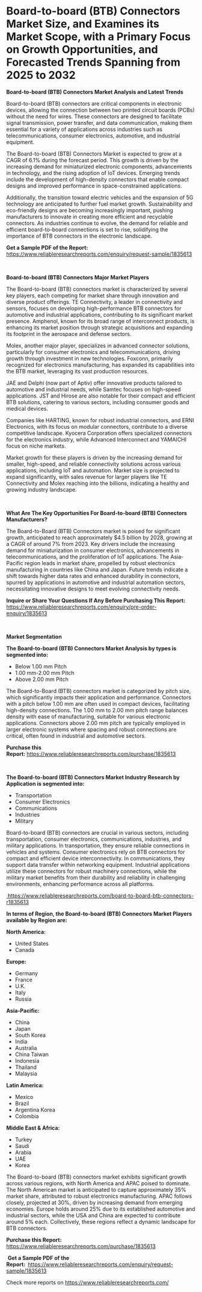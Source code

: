 <p><h1>Board-to-board (BTB) Connectors Market Size, and Examines its Market Scope, with a Primary Focus on Growth Opportunities, and Forecasted Trends Spanning from 2025 to 2032</h1></p><p><strong>Board-to-board (BTB) Connectors Market Analysis and Latest Trends</strong></p>
<p><p>Board-to-board (BTB) connectors are critical components in electronic devices, allowing the connection between two printed circuit boards (PCBs) without the need for wires. These connectors are designed to facilitate signal transmission, power transfer, and data communication, making them essential for a variety of applications across industries such as telecommunications, consumer electronics, automotive, and industrial equipment.</p><p>The Board-to-board (BTB) Connectors Market is expected to grow at a CAGR of 6.1% during the forecast period. This growth is driven by the increasing demand for miniaturized electronic components, advancements in technology, and the rising adoption of IoT devices. Emerging trends include the development of high-density connectors that enable compact designs and improved performance in space-constrained applications. </p><p>Additionally, the transition toward electric vehicles and the expansion of 5G technology are anticipated to further fuel market growth. Sustainability and eco-friendly designs are becoming increasingly important, pushing manufacturers to innovate in creating more efficient and recyclable connectors. As industries continue to evolve, the demand for reliable and efficient board-to-board connections is set to rise, solidifying the importance of BTB connectors in the electronic landscape.</p></p>
<p><strong>Get a Sample PDF of the Report:&nbsp;</strong> <a href="https://www.reliableresearchreports.com/enquiry/request-sample/1835613?utm_campaign=2665&utm_medium=2&utm_source=Github&utm_content=ia&utm_term=26032025&utm_id=board-to-board-btb-connectors">https://www.reliableresearchreports.com/enquiry/request-sample/1835613</a></p>
<p>&nbsp;</p>
<p><strong>Board-to-board (BTB) Connectors Major Market Players</strong></p>
<p><p>The Board-to-board (BTB) connectors market is characterized by several key players, each competing for market share through innovation and diverse product offerings. TE Connectivity, a leader in connectivity and sensors, focuses on developing high-performance BTB connectors for automotive and industrial applications, contributing to its significant market presence. Amphenol, known for its broad range of interconnect products, is enhancing its market position through strategic acquisitions and expanding its footprint in the aerospace and defense sectors.</p><p>Molex, another major player, specializes in advanced connector solutions, particularly for consumer electronics and telecommunications, driving growth through investment in new technologies. Foxconn, primarily recognized for electronics manufacturing, has expanded its capabilities into the BTB market, leveraging its vast production resources.</p><p>JAE and Delphi (now part of Aptiv) offer innovative products tailored to automotive and industrial needs, while Samtec focuses on high-speed applications. JST and Hirose are also notable for their compact and efficient BTB solutions, catering to various sectors, including consumer goods and medical devices.</p><p>Companies like HARTING, known for robust industrial connectors, and ERNI Electronics, with its focus on modular connectors, contribute to a diverse competitive landscape. Kyocera Corporation offers specialized connectors for the electronics industry, while Advanced Interconnect and YAMAICHI focus on niche markets.</p><p>Market growth for these players is driven by the increasing demand for smaller, high-speed, and reliable connectivity solutions across various applications, including IoT and automation. Market size is projected to expand significantly, with sales revenue for larger players like TE Connectivity and Molex reaching into the billions, indicating a healthy and growing industry landscape.</p></p>
<p>&nbsp;</p>
<p><strong>What Are The Key Opportunities For Board-to-board (BTB) Connectors Manufacturers?</strong></p>
<p><p>The Board-to-Board (BTB) Connectors market is poised for significant growth, anticipated to reach approximately $4.5 billion by 2028, growing at a CAGR of around 7% from 2023. Key drivers include the increasing demand for miniaturization in consumer electronics, advancements in telecommunications, and the proliferation of IoT applications. The Asia-Pacific region leads in market share, propelled by robust electronics manufacturing in countries like China and Japan. Future trends indicate a shift towards higher data rates and enhanced durability in connectors, spurred by applications in automotive and industrial automation sectors, necessitating innovative designs to meet evolving connectivity needs.</p></p>
<p><strong>Inquire or Share Your Questions If Any Before Purchasing This Report:</strong> <a href="https://www.reliableresearchreports.com/enquiry/pre-order-enquiry/1835613?utm_campaign=2665&utm_medium=2&utm_source=Github&utm_content=ia&utm_term=26032025&utm_id=board-to-board-btb-connectors">https://www.reliableresearchreports.com/enquiry/pre-order-enquiry/1835613</a></p>
<p>&nbsp;</p>
<p><strong>Market Segmentation</strong></p>
<p><strong>The Board-to-board (BTB) Connectors Market Analysis by types is segmented into:</strong></p>
<p><ul><li>Below 1.00 mm Pitch</li><li>1.00 mm-2.00 mm Pitch</li><li>Above 2.00 mm Pitch</li></ul></p>
<p><p>The Board-to-Board (BTB) connectors market is categorized by pitch size, which significantly impacts their application and performance. Connectors with a pitch below 1.00 mm are often used in compact devices, facilitating high-density connections. The 1.00 mm to 2.00 mm pitch range balances density with ease of manufacturing, suitable for various electronic applications. Connectors above 2.00 mm pitch are typically employed in larger electronic systems where spacing and robust connections are critical, often found in industrial and automotive sectors.</p></p>
<p><strong>Purchase this Report:&nbsp;</strong><a href="https://www.reliableresearchreports.com/purchase/1835613?utm_campaign=2665&utm_medium=2&utm_source=Github&utm_content=ia&utm_term=26032025&utm_id=board-to-board-btb-connectors">https://www.reliableresearchreports.com/purchase/1835613</a></p>
<p>&nbsp;</p>
<p><strong>The Board-to-board (BTB) Connectors Market Industry Research by Application is segmented into:</strong></p>
<p><ul><li>Transportation</li><li>Consumer Electronics</li><li>Communications</li><li>Industries</li><li>Military</li></ul></p>
<p><p>Board-to-board (BTB) connectors are crucial in various sectors, including transportation, consumer electronics, communications, industries, and military applications. In transportation, they ensure reliable connections in vehicles and systems. Consumer electronics rely on BTB connectors for compact and efficient device interconnectivity. In communications, they support data transfer within networking equipment. Industrial applications utilize these connectors for robust machinery connections, while the military market benefits from their durability and reliability in challenging environments, enhancing performance across all platforms.</p></p>
<p><a href="https://www.reliableresearchreports.com/board-to-board-btb-connectors-r1835613?utm_campaign=2665&utm_medium=2&utm_source=Github&utm_content=ia&utm_term=26032025&utm_id=board-to-board-btb-connectors">&nbsp;https://www.reliableresearchreports.com/board-to-board-btb-connectors-r1835613</a></p>
<p><strong>In terms of Region, the Board-to-board (BTB) Connectors Market Players available by Region are:</strong></p>
<p>
    <p> <strong> North America: </strong>
        <ul>
            <li>United States</li>
            <li>Canada</li>
        </ul>
        </p> 
    <p> <strong> Europe: </strong>
        <ul>
            <li>Germany</li>
            <li>France</li>
            <li>U.K.</li>
            <li>Italy</li>
            <li>Russia</li>
        </ul>
        </p> 
    <p> <strong> Asia-Pacific: </strong>
        <ul>
            <li>China</li>
            <li>Japan</li>
            <li>South Korea</li>
            <li>India</li>
            <li>Australia</li>
            <li>China Taiwan</li>
            <li>Indonesia</li>
            <li>Thailand</li>
            <li>Malaysia</li>
        </ul>
        </p> 
    <p> <strong> Latin America: </strong>
        <ul>
            <li>Mexico</li>
            <li>Brazil</li>
            <li>Argentina Korea</li>
            <li>Colombia</li>
        </ul>
        </p> 
    <p> <strong> Middle East & Africa: </strong>
        <ul>
            <li>Turkey</li>
            <li>Saudi</li>
            <li>Arabia</li>
            <li>UAE</li>
            <li>Korea</li>
        </ul>
    </p>
    </p>
<p><p>The Board-to-board (BTB) connectors market exhibits significant growth across various regions, with North America and APAC poised to dominate. The North American market is anticipated to capture approximately 35% market share, attributed to robust electronics manufacturing. APAC follows closely, projected at 30%, driven by increasing demand from emerging economies. Europe holds around 25% due to its established automotive and industrial sectors, while the USA and China are expected to contribute around 5% each. Collectively, these regions reflect a dynamic landscape for BTB connectors.</p></p>
<p><strong>Purchase this Report: </strong><a href="https://www.reliableresearchreports.com/purchase/1835613?utm_campaign=2665&utm_medium=2&utm_source=Github&utm_content=ia&utm_term=26032025&utm_id=board-to-board-btb-connectors">https://www.reliableresearchreports.com/purchase/1835613</a></p>
<p>&nbsp;<strong>Get a Sample PDF of the Report:&nbsp;&nbsp;</strong><a href="https://www.reliableresearchreports.com/enquiry/request-sample/1835613?utm_campaign=2665&utm_medium=2&utm_source=Github&utm_content=ia&utm_term=26032025&utm_id=board-to-board-btb-connectors">https://www.reliableresearchreports.com/enquiry/request-sample/1835613</a></p>
<p><strong></strong></p>
<p>Check more reports on <a href="https://www.reliableresearchreports.com/?utm_campaign=2665&utm_medium=2&utm_source=Github&utm_content=ia&utm_term=26032025&utm_id=board-to-board-btb-connectors">https://www.reliableresearchreports.com/</a></p>